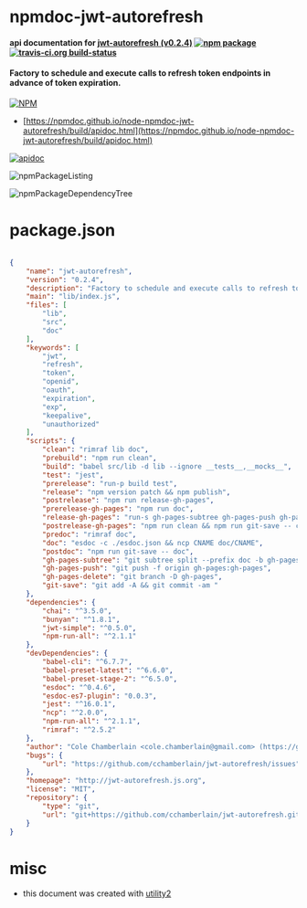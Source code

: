 # npmdoc-jwt-autorefresh

#### api documentation for  [jwt-autorefresh (v0.2.4)](http://jwt-autorefresh.js.org)  [![npm package](https://img.shields.io/npm/v/npmdoc-jwt-autorefresh.svg?style=flat-square)](https://www.npmjs.org/package/npmdoc-jwt-autorefresh) [![travis-ci.org build-status](https://api.travis-ci.org/npmdoc/node-npmdoc-jwt-autorefresh.svg)](https://travis-ci.org/npmdoc/node-npmdoc-jwt-autorefresh)

#### Factory to schedule and execute calls to refresh token endpoints in advance of token expiration.

[![NPM](https://nodei.co/npm/jwt-autorefresh.png?downloads=true&downloadRank=true&stars=true)](https://www.npmjs.com/package/jwt-autorefresh)

- [https://npmdoc.github.io/node-npmdoc-jwt-autorefresh/build/apidoc.html](https://npmdoc.github.io/node-npmdoc-jwt-autorefresh/build/apidoc.html)

[![apidoc](https://npmdoc.github.io/node-npmdoc-jwt-autorefresh/build/screenCapture.buildCi.browser.%252Ftmp%252Fbuild%252Fapidoc.html.png)](https://npmdoc.github.io/node-npmdoc-jwt-autorefresh/build/apidoc.html)

![npmPackageListing](https://npmdoc.github.io/node-npmdoc-jwt-autorefresh/build/screenCapture.npmPackageListing.svg)

![npmPackageDependencyTree](https://npmdoc.github.io/node-npmdoc-jwt-autorefresh/build/screenCapture.npmPackageDependencyTree.svg)



# package.json

```json

{
    "name": "jwt-autorefresh",
    "version": "0.2.4",
    "description": "Factory to schedule and execute calls to refresh token endpoints in advance of token expiration.",
    "main": "lib/index.js",
    "files": [
        "lib",
        "src",
        "doc"
    ],
    "keywords": [
        "jwt",
        "refresh",
        "token",
        "openid",
        "oauth",
        "expiration",
        "exp",
        "keepalive",
        "unauthorized"
    ],
    "scripts": {
        "clean": "rimraf lib doc",
        "prebuild": "npm run clean",
        "build": "babel src/lib -d lib --ignore __tests__,__mocks__",
        "test": "jest",
        "prerelease": "run-p build test",
        "release": "npm version patch && npm publish",
        "postrelease": "npm run release-gh-pages",
        "prerelease-gh-pages": "npm run doc",
        "release-gh-pages": "run-s gh-pages-subtree gh-pages-push gh-pages-delete",
        "postrelease-gh-pages": "npm run clean && npm run git-save -- clean && git push -u origin master --follow-tags",
        "predoc": "rimraf doc",
        "doc": "esdoc -c ./esdoc.json && ncp CNAME doc/CNAME",
        "postdoc": "npm run git-save -- doc",
        "gh-pages-subtree": "git subtree split --prefix doc -b gh-pages",
        "gh-pages-push": "git push -f origin gh-pages:gh-pages",
        "gh-pages-delete": "git branch -D gh-pages",
        "git-save": "git add -A && git commit -am "
    },
    "dependencies": {
        "chai": "^3.5.0",
        "bunyan": "^1.8.1",
        "jwt-simple": "^0.5.0",
        "npm-run-all": "^2.1.1"
    },
    "devDependencies": {
        "babel-cli": "^6.7.7",
        "babel-preset-latest": "^6.6.0",
        "babel-preset-stage-2": "^6.5.0",
        "esdoc": "^0.4.6",
        "esdoc-es7-plugin": "0.0.3",
        "jest": "^16.0.1",
        "ncp": "^2.0.0",
        "npm-run-all": "^2.1.1",
        "rimraf": "^2.5.2"
    },
    "author": "Cole Chamberlain <cole.chamberlain@gmail.com> (https://github.com/cchamberlain)",
    "bugs": {
        "url": "https://github.com/cchamberlain/jwt-autorefresh/issues"
    },
    "homepage": "http://jwt-autorefresh.js.org",
    "license": "MIT",
    "repository": {
        "type": "git",
        "url": "git+https://github.com/cchamberlain/jwt-autorefresh.git"
    }
}
```



# misc
- this document was created with [utility2](https://github.com/kaizhu256/node-utility2)
